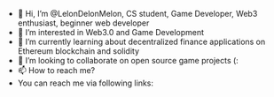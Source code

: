 - 👋 Hi, I’m @LelonDelonMelon, CS student, Game Developer, Web3 enthusiast, beginner web developer
- 👀 I’m interested in Web3.0 and Game Development
- 🌱 I’m currently learning about decentralized finance applications on Ethereum blockchain and solidity
- 💞️ I’m looking to collaborate on open source game projects (:
- 📫 How to reach me?
-    You can reach me via following links:

<!---
LelonDelonMelon/LelonDelonMelon is a ✨ special ✨ repository because its `README.md` (this file) appears on your GitHub profile.
You can click the Preview link to take a look at your changes.
--->
